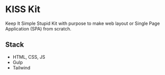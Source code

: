 # KISS Kit

Keep It Simple Stupid Kit with purpose to make web layout or Single Page Application (SPA) from scratch.

## Stack

- HTML, CSS, JS
- Gulp
- Tailwind